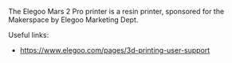 The Elegoo Mars 2 Pro printer is a resin printer, sponsored for the Makerspace by Elegoo Marketing Dept.

Useful links:

* https://www.elegoo.com/pages/3d-printing-user-support
